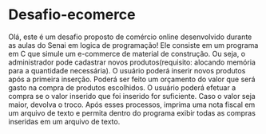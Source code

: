 # Desafio-ecomerce
Olá, este é um desafio proposto de comércio online desenvolvido durante as aulas do Senai em logica de programação!
Ele consiste em um programa em C que simule um e-commerce de material de construção. Ou seja, o administrador pode cadastrar novos produtos(requisito: alocando memória para a quantidade necessária). O usuário poderá inserir novos produtos após a primeira inserção. Poderá ser feito um orçamento do valor que será gasto na compra de produtos escolhidos. O usuário poderá efetuar a compra se o valor inserido que foi inserido for suficiente. Caso o valor seja maior, devolva o troco. Após esses processos, imprima uma nota fiscal em um arquivo de texto e permita dentro do programa exibir todas as compras inseridas em um arquivo de texto.
